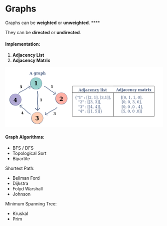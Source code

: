 # Graphs

Graphs can be **weighted** or **unweighted**. ****&#x20;

They can be **directed** or **undirected**.

#### Implementation:

1. **Adjacency List**
2. **Adjacency Matrix**

![](<../../.gitbook/assets/image (2) (1).png>)

#### Graph Algorithms:

* BFS / DFS
* Topological Sort
* Bipartite

Shortest Path:

* Bellman Ford
* Dijkstra
* Folyd Warshall
* Johnson

Minimum Spanning Tree:

* Kruskal
* Prim

